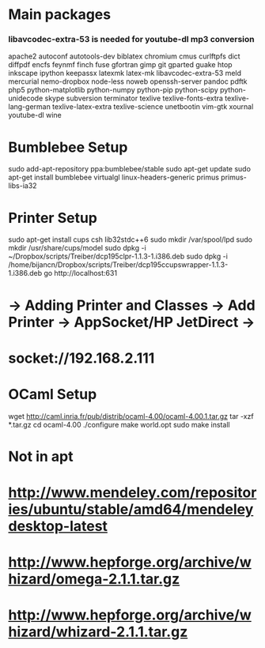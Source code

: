 # Main packages
### libavcodec-extra-53 is needed for youtube-dl mp3 conversion
apache2
autoconf
autotools-dev
biblatex
chromium
cmus
curlftpfs
dict
diffpdf
encfs
feynmf
finch
fuse
gfortran
gimp
git
gparted
guake
htop
inkscape
ipython
keepassx
latexmk
latex-mk
libavcodec-extra-53
meld
mercurial
nemo-dropbox
node-less
noweb
openssh-server
pandoc
pdftk
php5
python-matplotlib
python-numpy
python-pip
python-scipy
python-unidecode
skype
subversion
terminator
texlive 
texlive-fonts-extra
texlive-lang-german 
texlive-latex-extra 
texlive-science
unetbootin
vim-gtk
xournal
youtube-dl
wine

# Bumblebee Setup
sudo add-apt-repository ppa:bumblebee/stable
sudo apt-get update
sudo apt-get install bumblebee virtualgl linux-headers-generic primus primus-libs-ia32

# Printer Setup
sudo apt-get install cups csh lib32stdc++6
sudo mkdir /var/spool/lpd
sudo mkdir /usr/share/cups/model
sudo dpkg -i ~/Dropbox/scripts/Treiber/dcp195clpr-1.1.3-1.i386.deb
sudo dpkg -i /home/bijancn/Dropbox/scripts/Treiber/dcp195ccupswrapper-1.1.3-1.i386.deb
go http://localhost:631
# -> Adding Printer and Classes -> Add Printer -> AppSocket/HP JetDirect ->
# socket://192.168.2.111

# OCaml Setup
wget http://caml.inria.fr/pub/distrib/ocaml-4.00/ocaml-4.00.1.tar.gz
tar -xzf *.tar.gz
cd ocaml-4.00
./configure 
make world.opt
sudo make install

# Not in apt
# http://www.mendeley.com/repositories/ubuntu/stable/amd64/mendeleydesktop-latest
# http://www.hepforge.org/archive/whizard/omega-2.1.1.tar.gz
# http://www.hepforge.org/archive/whizard/whizard-2.1.1.tar.gz
